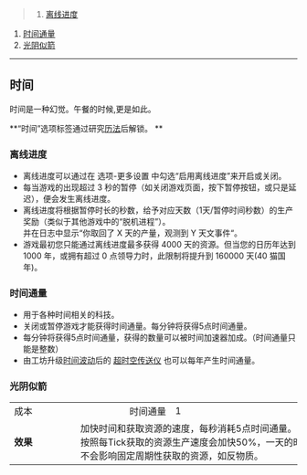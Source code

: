 >1. [离线进度](#离线进度 "离线进度")
1. [时间通量](#时间通量 "时间通量")
1. [光阴似箭](#光阴似箭 "光阴似箭")

---
## 时间

时间是一种幻觉。午餐的时候,更是如此。

**“时间”选项标签通过研究<a href="?file=001-猫咪百科/03-科学/01-科学#历法">历法</a>后解锁。 **
### 离线进度

- 离线进度可以通过在 选项-更多设置 中勾选“启用离线进度”来开启或关闭。<br>
- 每当游戏的出现超过 3 秒的暂停（如关闭游戏页面，按下暂停按钮，或只是延迟），便会发生离线进度。<br>
- 离线进度将根据暂停时长的秒数，给予对应天数（1天/暂停时间秒数）的生产奖励（类似于其他游戏中的“脱机进程”）。<br>并在日志中显示“你取回了 X 天的产量，观测到 Y 天文事件“。
- 游戏最初您只能通过离线进度最多获得 4000 天的资源。但当您的日历年达到 1000 年，或拥有超过 0 点领导力时，此限制将提升到 160000 天(40 猫国年)。


### 时间通量

- 用于各种时间相关的科技。
- 关闭或暂停游戏才能获得时间通量。每分钟将获得5点时间通量。 
 - 每分钟将获得5点时间通量，获得的数量可以被时间加速器加成。（时间通量只能是整数）
- 由工坊升级<a href="?file=001-猫咪百科/04-工坊/01-升级#时间波动">时间波动</a>后的 [超时空传送仪](?file=001-猫咪百科/01-建筑物/09-超级建筑物#超时空传送仪) 也可以每年产生时间通量。


### 光阴似箭

<table>
			<tbody>
				<tr>
					<td>
						<span style="display: block; width: 100px">
									成本
						</span>
					</td>
					<td style="text-align: right; ">
						<span style="display: block; width: 150px">
									时间通量
						</span>
					</td>
					<td style="text-align: left; ">
						<span style="display: block; width: 550px">
									1
						</span>
					</td>
				</tr>
				<tr>
					<td>
						<strong>
									效果
						</strong>
					</td>
					<td colspan="2" style="text-align: left; ">
								加快时间和获取资源的速度，每秒消耗5点时间通量。<br>
                                按照每Tick获取的资源生产速度会加快50%，一天的时间也会由2秒降低至1.33秒。<br>
								不会影响固定周期性获取的资源，如反物质。
					</td>
				</tr>
			</tbody>
</table>
